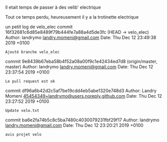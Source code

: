 Il etait temps de passer à des velib' electrique

Tout ce temps perdu, heureusement il y a la trotinette electrique


un petit log de velo_elec
 commit 16f32681c6d85e8489f79b444fe7a88a4d5de3fc (HEAD -> velo_elec)
Author: landrymo <landry.momeni@gmail.com>
Date:   Thu Dec 12 23:49:38 2019 +0100

    Ajouté branche velo_elec

commit 9e8439b67eba58b4f52a08a00f9c1e42434ed7d8 (origin/master, master)
Author: landrymo <landry.momeni@gmail.com>
Date:   Thu Dec 12 23:37:54 2019 +0100

    Le pull request est ok

commit df96a6b42d2c5af7be19cdd4eb5abe1320e748d3
Author: Landry Momeni <45454349+landrymo@users.noreply.github.com>
Date:   Thu Dec 12 23:27:52 2019 +0100

    Update velo.txt

commit ba6e2fa74b5c8c5ba7480c4030079231fbf29f17
Author: landrymo <landry.momeni@gmail.com>
Date:   Thu Dec 12 23:20:21 2019 +0100

    avis projet velo
